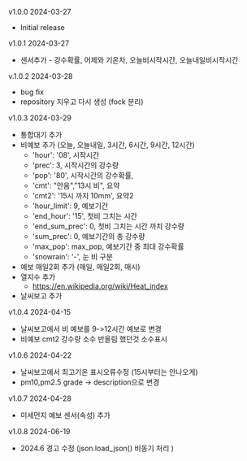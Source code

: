 v1.0.0 2024-03-27
* Initial release

v1.0.1 2024-03-27
* 센서추가 - 강수확률, 어제와 기온차, 오늘비시작시간, 오늘내일비시작시간

v.1.0.2 2024-03-28
* bug fix
* repository 지우고 다시 생성 (fock 분리)

v1.0.3 2024-03-29
* 통합대기 추가
* 비예보 추가 (오늘, 오늘내일, 3시간, 6시간, 9시간, 12시간)
  * 'hour': '08', 시작시간
  * 'prec': 3, 시작시간의 강수량
  * 'pop': '80', 시작시간의 강수확률,
  * 'cmt': "안옴","13시 비", 요약
  * 'cmt2': '15시 까지 10mm', 요약2
  * 'hour_limit': 9, 예보기간
  * 'end_hour': '15', 첫비 그치는 시간
  * 'end_sum_prec': 0, 첫비 그치는 시간 까치 강수량
  * 'sum_prec': 0, 예보기간의 총 강수량
  * 'max_pop': max_pop, 예보기간 중 최대 강수확률
  * 'snowrain': '-', 눈 비 구분
* 예보 매일2회 추가 (매일, 매일2회, 매시)
* 열지수 추가
  * https://en.wikipedia.org/wiki/Heat_index
* 날씨보고 추가

v1.0.4 2024-04-15
* 날씨보고에서 비 예보를 9->12시간 예보로 변경
* 비예보 cmt2 강수량 소수 반올림 했던것 소수표시

v1.0.6 2024-04-22
* 날씨보고에서 최고기온 표시오류수정 (15시부터는 안나오게)
* pm10,pm2.5 grade -> description으로 변경

v1.0.7 2024-04-28
* 미세먼지 예보 센서(속성) 추가

v1.0.8 2024-06-19
* 2024.6 경고 수정 (json.load_json() 비동기 처리 )